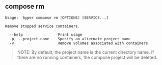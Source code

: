 ## compose rm

	Usage:	hyper compose rm [OPTIONS] [SERVICE...]

	Remove stopped service containers.

	  --help                Print usage
	  -p, --project-name    Specify an alternate project name
	  -v                    Remove volumes associated with containers


> NOTE: By default, the project name is the current directory name.
If there are no running containers, the compose project will be deleted.
